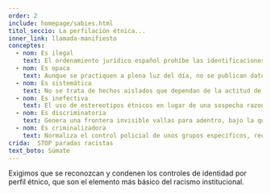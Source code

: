 ```yaml
---
order: 2
include: homepage/sabies.html
titol_seccio: La perfilación étnica...
inner_link: llamada-manifiesto
conceptes:
  - nom: Es ilegal
    text: El ordenamiento jurídico español prohíbe las identificaciones discriminatorias. Sin embargo, el TC español es el único de Europa que justifica las identificaciones por color de piel u otros supuestos étnicos cuando se producen en el marco del control migratorio, asumiendo, implícitamente, la idea falsa de que la población española es blanca.
  - nom: Es opaca
    text: Aunque se practiquen a plena luz del día, no se publican datos oficiales del número de identificaciones que se llevan a cabo en el marco del control migratorio. En cuanto a la prevención del delito, sabemos el número total de identificaciones realizadas por los cuerpos de seguridad estatales, pero desconocemos tanto la motivación como el resultado.
  - nom: Es sistemática
    text: No se trata de hechos aislados que dependan de la actitud de un funcionario en concreto, sino de una "práctica persistente y generalizada de control identitario", en palabras del Relator Especial de la ONU.
  - nom: Es inefectiva
    text: El uso de estereotipos étnicos en lugar de una sospecha razonada disminuye la eficacia de la labor policial y juega en contra de la seguridad ciudadana, ya que los colectivos afectados pasan a desconfiar de las instituciones y a no colaborar.
  - nom: Es discriminatoria
    text: Genera una frontera invisible vallas para adentro, bajo la que se para a las personas por lo que son o parecen ser y no por lo que han hecho o parecen haber hecho.
  - nom: Es criminalizadora
    text: Normaliza el control policial de unos grupos específicos, recrea una sensación de inseguridad y vincula la apariencia física no occidental con el incumplimiento de la norma.
crida:  STOP paradas racistas
text_boto: Súmate
---
```

Exigimos que se reconozcan y condenen los controles de identidad por perfil étnico, que son el elemento más básico del racismo institucional.
